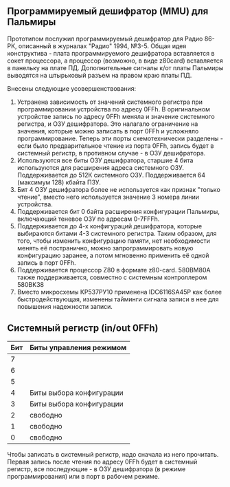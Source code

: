 ## Программируемый дешифратор (MMU) для Пальмиры

Прототипом послужил программируемый дешифратор для Радио 86-РК, описанный в журналах "Радио" 1994, №3-5. Общая идея конструктива - плата программируемого дешифратора вставляется в сокет процессора, а процессор (возможно, в виде z80card) вставляется в панельку на плате ПД. Дополнительные сигналы к/от платы Пальмиры выводятся на штырьковый разъем на правом краю платы ПД.

Внесены следующие усовершенствования:

1. Устранена зависимость от значений системного регистра при программировании устройства по адресу 0FFh. В оригинальном устройстве запись по адресу 0FFh меняла и значение системного регистра, и ОЗУ дешифратора. Это налагало ограничение на значения, которые можно записать в порт 0FFh и усложняло программирование. Теперь эти порты схемотехнически разделены - если было предварительное чтение из порта 0FFh, запись будет в системный регистр, в противном случае - в ОЗУ дешифратора.
2. Используются все биты ОЗУ дешифратора, старшие 4 бита используются для расширения адреса системного ОЗУ. Поддерживается до 512К системного ОЗУ. Поддерживается 64 (максимум 128) кбайта ПЗУ.
3. Бит 4 ОЗУ дешифратора более не используется как признак "только чтение", вместо него используется значение 3 номера линии устройства.
4. Поддерживается бит 0 байта расширения конфигурации Пальмиры, включающий теневое ОЗУ по адресам 0-7FFFh.
5. Поддерживается до 4-х конфигураций дешифратора, которые выбираются битами 4-3 системного регистра. Таким образом, для того, чтобы изменить конфигурацию памяти, нет необходимости менять её постранично, можно запрограммировать новую конфигурацию заранее, а потом мгновенно применить её одной запись в порт 0FFh.
6. Поддерживается процессор Z80 в формате z80-card. 580ВМ80А также поддерживается, совместно с системным контроллером 580ВК38
7. Вместо микросхемы КР537РУ10 применена IDC6116SA45P как более быстродействующая, изменены тайминги сигнала записи в нее для повышения надежности записи.

## Системный регистр (in/out 0FFh)

|Бит|Биты управления режимом|
|-|-|
|7||
|6||
|5||
|4|Биты выбора конфигурации|
|3|Биты выбора конфигурации|
|2|свободно|
|1|свободно|
|0|свободно|

Чтобы записать в системный регистр, надо сначала из него прочитать. Первая запись после чтения по адресу 0FFh будет в системный регистр, все последующие - в ОЗУ дешифратора (в режиме программирования) или в порт в рабочем режиме.
